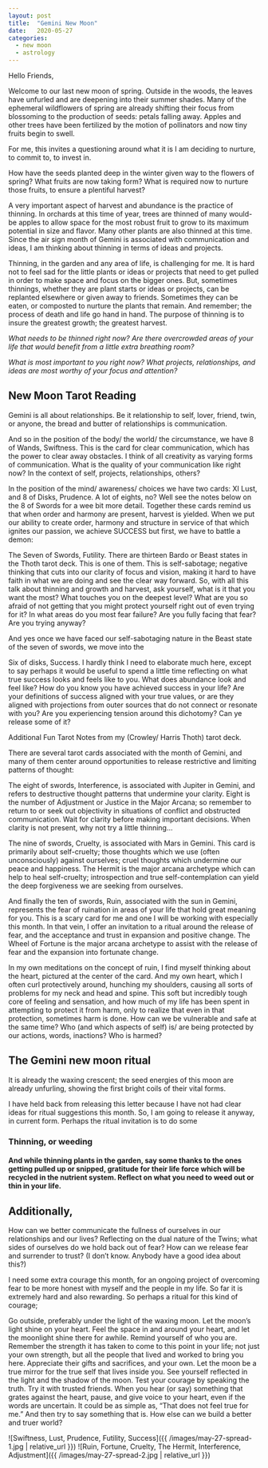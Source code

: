 ```yaml
---
layout: post
title:  "Gemini New Moon"
date:   2020-05-27
categories:
  - new moon
  - astrology
---
```

Hello Friends,

Welcome to our last new moon of spring. Outside in the woods, the leaves have unfurled and are deepening into their summer shades. Many of the ephemeral wildflowers of spring are already shifting their focus from blossoming to the production of seeds: petals falling away. Apples and other trees have been fertilized by the motion of pollinators and now tiny fruits begin to swell.

For me, this invites a questioning around what it is I am deciding to nurture, to commit to, to invest in.

How have the seeds planted deep in the winter given way to the flowers of spring? What fruits are now taking form? What is required now to nurture those fruits, to ensure a plentiful harvest?

A very important aspect of harvest and abundance is the practice of thinning. In orchards at this time of year, trees are thinned of many would-be apples to allow space for the most robust fruit to grow to its maximum potential in size and flavor. Many other plants are also thinned at this time. Since the air sign month of Gemini is associated with communication and ideas, I am thinking about thinning in terms of ideas and projects.

Thinning, in the garden and any area of life, is challenging for me. It is hard not to feel sad for the little plants or ideas or projects that need to get pulled in order to make space and focus on the bigger ones. But, sometimes thinnings, whether they are plant starts or ideas or projects, can be replanted elsewhere or given away to friends. Sometimes they can be eaten, or composted to nurture the plants that remain. And remember; the process of death and life go hand in hand. The purpose of thinning is to insure the greatest growth; the greatest harvest.

*What needs to be thinned right now? Are there overcrowded areas of your life that would benefit from a little extra breathing room?*

*What is most important to you right now? What projects, relationships, and ideas are most worthy of your focus and attention?*

## New Moon Tarot Reading

Gemini is all about relationships. Be it relationship to self, lover, friend, twin, or anyone, the bread and butter of relationships is communication.

And so in the position of the body/ the world/ the circumstance, we have 8 of Wands, Swiftness. This is the card for clear communication, which has the power to clear away obstacles. I think of all creativity as varying forms of communication. What is the quality of your communication like right now? In the context of self, projects, relationships, others?

In the position of the mind/ awareness/ choices we have two cards: XI Lust, and 8 of Disks, Prudence. A lot of eights, no? Well see the notes below on the 8 of Swords for a wee bit more detail. Together these cards remind us that when order and harmony are present, harvest is yielded. When we put our ability to create order, harmony and structure in service of that which ignites our passion, we achieve SUCCESS but first, we have to battle a demon:

The Seven of Swords, Futility. There are thirteen Bardo or Beast states in the Thoth tarot deck. This is one of them. This is self-sabotage; negative thinking that cuts into our clarity of focus and vision, making it hard to have faith in what we are doing and see the clear way forward. So, with all this talk about thinning and growth and harvest, ask yourself, what is it that you want the most? What touches you on the deepest level? What are you so afraid of not getting that you might protect yourself right out of even trying for it? In what areas do you most fear failure? Are you fully facing that fear? Are you trying anyway?

And yes once we have faced our self-sabotaging nature in the Beast state of the seven of swords, we move into the

Six of disks, Success. I hardly think I need to elaborate much here, except to say perhaps it would be useful to spend a little time reflecting on what true success looks and feels like to you. What does abundance look and feel like? How do you know you have achieved success in your life? Are your definitions of success aligned with your true values, or are they aligned with projections from outer sources that do not connect or resonate with you? Are you experiencing tension around this dichotomy? Can ye release some of it?

Additional Fun Tarot Notes from my (Crowley/ Harris Thoth) tarot deck.

There are several tarot cards associated with the month of Gemini, and many of them center around opportunities to release restrictive and limiting patterns of thought:

The eight of swords, Interference, is associated with Jupiter in Gemini, and refers to destructive thought patterns that undermine your clarity. Eight is the number of Adjustment or Justice in the Major Arcana; so remember to return to or seek out objectivity in situations of conflict and obstructed communication. Wait for clarity before making important decisions. When clarity is not present, why not try a little thinning…

The nine of swords, Cruelty, is associated with Mars in Gemini. This card is primarily about self-cruelty; those thoughts which we use (often unconsciously) against ourselves; cruel thoughts which undermine our peace and happiness. The Hermit is the major arcana archetype which can help to heal self-cruelty; introspection and true self-contemplation can yield the deep forgiveness we are seeking from ourselves.

And finally the ten of swords, Ruin, associated with the sun in Gemini, represents the fear of ruination in areas of your life that hold great meaning for you. This is a scary card for me and one I will be working with especially this month. In that vein, I offer an invitation to a ritual around the release of fear, and the acceptance and trust in expansion and positive change. The Wheel of Fortune is the major arcana archetype to assist with the release of fear and the expansion into fortunate change.

In my own meditations on the concept of ruin, I find myself thinking about the heart, pictured at the center of the card. And my own heart, which I often curl protectively around, hunching my shoulders, causing all sorts of problems for my neck and head and spine. This soft but incredibly tough core of feeling and sensation, and how much of my life has been spent in attempting to protect it from harm, only to realize that even in that protection, sometimes harm is done. How can we be vulnerable and safe at the same time? Who (and which aspects of self) is/ are being protected by our actions, words, inactions? Who is harmed?

## The Gemini new moon ritual

It is already the waxing crescent; the seed energies of this moon are already unfurling, showing the first bright coils of their vital forms.

I have held back from releasing this letter because I have not had clear ideas for ritual suggestions this month. So, I am going to release it anyway, in current form. Perhaps the ritual invitation is to do some

### Thinning, or weeding
#### And while thinning plants in the garden, say some thanks to the ones getting pulled up or snipped, gratitude for their life force which will be recycled in the nutrient system. Reflect on what you need to weed out or thin in your life.

## Additionally,

How can we better communicate the fullness of ourselves in our relationships and our lives? Reflecting on the dual nature of the Twins; what sides of ourselves do we hold back out of fear? How can we release fear and surrender to trust? (I don’t know. Anybody have a good idea about this?)

I need some extra courage this month, for an ongoing project of overcoming fear to be more honest with myself and the people in my life. So far it is extremely hard and also rewarding. So perhaps a ritual for this kind of courage;

Go outside, preferably under the light of the waxing moon.
Let the moon’s light shine on your heart. Feel the space in and around your heart, and let the moonlight shine there for awhile.
Remind yourself of who you are. Remember the strength it has taken to come to this point in your life; not just your own strength, but all the people that lived and worked to bring you here. Appreciate their gifts and sacrifices, and your own.
Let the moon be a true mirror for the true self that lives inside you. See yourself reflected in the light and the shadow of the moon.
Test your courage by speaking the truth. Try it with trusted friends. When you hear (or say) something that grates against the heart, pause, and give voice to your heart, even if the words are uncertain. It could be as simple as, “That does not feel true for me.” And then try to say something that is. How else can we build a better and truer world?

![Swiftness, Lust, Prudence, Futility, Success]({{ /images/may-27-spread-1.jpg | relative_url }})
![Ruin, Fortune, Cruelty, The Hermit, Interference, Adjustment]({{ /images/may-27-spread-2.jpg | relative_url }})
